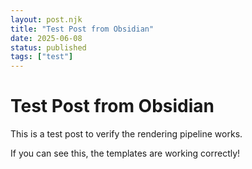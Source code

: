 ```yaml
---
layout: post.njk
title: "Test Post from Obsidian"
date: 2025-06-08
status: published
tags: ["test"]
---
```


# Test Post from Obsidian

This is a test post to verify the rendering pipeline works.

If you can see this, the templates are working correctly!